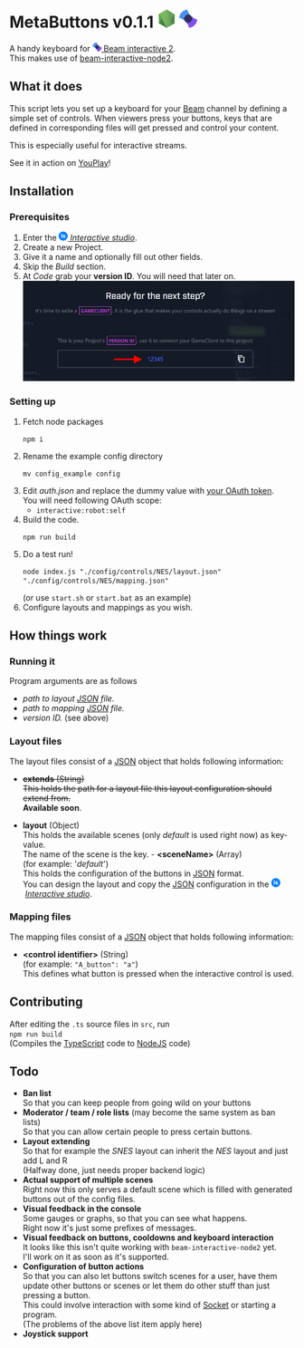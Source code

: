 # MetaButtons v0.1.1 [![JavaScript](doc/nodejs.png)](https://nodejs.org/) [![JavaScript](doc/beamM.png)](https://beam.pro/)

A handy keyboard for [![Beam](doc/beamS.png)&nbsp;Beam&nbsp;interactive&nbsp;2](https://dev.beam.pro/reference/interactive/).  
This makes use of [beam-interactive-node2](https://github.com/WatchBeam/beam-interactive-node2).

## What it does
This script lets you set up a keyboard for your [Beam](https://beam.pro/) channel by defining a simple set of controls.
When viewers press your buttons, keys that are defined in corresponding files will get pressed and control your content.

This is especially useful for interactive streams.

See it in action on [YouPlay](https://beam.pro/Youplay)!

## Installation
### Prerequisites
1.	Enter the [![Interactive Studio logo](doc/interactiveStudio.png)&nbsp;*Interactive&nbsp;studio*](https://beam.pro/i/studio).
1.	Create a new Project.
1.	Give it a name and optionally fill out other fields.
1.	Skip the *Build* section.
1.	At *Code* grab your **version ID**. You will need that later on.
	![Image of where you can obtain your version ID](doc/getVersionID.png)
		
### Setting up
1.
	Fetch node packages  
	```shell
	npm i
	```
1.
	Rename the example config directory  
	```shell
	mv config_example config
	```
1.
	Edit *auth.json* and replace the dummy value with [your OAuth token](https://dev.beam.pro/reference/oauth/).  
	You will need following OAuth scope:
	-	``interactive:robot:self``
1.
	Build the code.
	```shell
	npm run build
	```
1.
	Do a test run!
	```shell
	node index.js "./config/controls/NES/layout.json" "./config/controls/NES/mapping.json" 
	```
	(or use ``start.sh`` or ``start.bat`` as an example)
1.
	Configure layouts and mappings as you wish.

## How things work
### Running it
Program arguments are as follows
-	*path to layout [JSON](https://www.w3schools.com/js/js_json_intro.asp) file.*
-	*path to mapping [JSON](https://www.w3schools.com/js/js_json_intro.asp) file.*
-	*version ID.* (see above)

### Layout files
The layout files consist of a [JSON](https://www.w3schools.com/js/js_json_intro.asp) object that holds following information:
-	~~**extends** (String)  
	This holds the path for a layout file this layout configuration should extend from.~~  
	**Available soon**.
	
-	**layout** (Object)  
	This holds the available scenes (only *default* is used right now) as key-value.  
	The name of the scene is the key.
		-	**&lt;sceneName&gt;** (Array)  
			(for example: '*default*')  
			This holds the configuration of the buttons in [JSON](https://www.w3schools.com/js/js_json_intro.asp) format.  
			You can design the layout and copy the [JSON](https://www.w3schools.com/js/js_json_intro.asp) configuration in the ![Interactive Studio logo](doc/interactiveStudio.png)&nbsp;[*Interactive studio*](https://beam.pro/i/studio).	

### Mapping files
The mapping files consist of a [JSON](https://www.w3schools.com/js/js_json_intro.asp) object that holds following information:
-	**&lt;control identifier&gt;** (String)   
	(for example: ``"A_button": "a"``)  
	This defines what button is pressed when the interactive control is used.	

## Contributing
After editing the `.ts` source files in ``src``, run  
``npm run build``  
(Compiles the [TypeScript](https://www.typescriptlang.org/) code to [NodeJS](https://nodejs.org/) code)

## Todo
-	**Ban list**  
	So that you can keep people from going wild on your buttons
-	**Moderator / team / role lists** (may become the same system as ban lists)  
	So that you can allow certain people to press certain buttons.	
-	**Layout extending**  
	So that for example the *SNES* layout can inherit the *NES* layout and just add L and R  
	(Halfway done, just needs proper backend logic)
-	**Actual support of multiple scenes**  
	Right now this only serves a default scene which is filled with generated buttons out of the config files.
-	**Visual feedback in the console**  
	Some gauges or graphs, so that you can see what happens.  
	Right now it's just some prefixes of messages.
-	**Visual feedback on buttons, cooldowns and keyboard interaction**  
	It looks like this isn't quite working with ``beam-interactive-node2`` yet.  
	I'll work on it as soon as it's supported.
-	**Configuration of button actions**  
	So that you can also let buttons switch scenes for a user, have them update other buttons or scenes or let them do other stuff than just pressing a button.  
	This could involve interaction with some kind of [Socket](https://en.wikipedia.org/wiki/Network_socket) or starting a program.  
	(The problems of the above list item apply here)
-	**Joystick support**